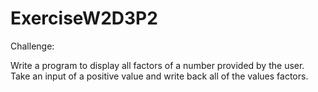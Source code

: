 # ExerciseW2D3P2
Challenge:

Write a program to display all factors of a number provided by the user. Take an input of a positive value and write back all of the values factors.
